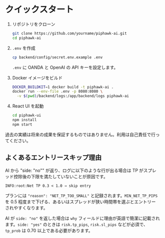 # クイックスタート

1. リポジトリをクローン

   ```bash
   git clone https://github.com/yourname/piphawk-ai.git
   cd piphawk-ai
   ```

2. `.env` を作成

   ```bash
   cp backend/config/secret.env.example .env
   ```

   `.env` に OANDA と OpenAI の API キーを設定します。
3. Docker イメージをビルド

   ```bash
   DOCKER_BUILDKIT=1 docker build -t piphawk-ai .
   docker run --env-file .env -p 8080:8080 \
     -v $(pwd)/backend/logs:/app/backend/logs piphawk-ai
   ```

4. React UI を起動

   ```bash
   cd piphawk-ui
   npm install
   npm start
   ```

過去の実績は将来の成果を保証するものではありません。利用は自己責任で行ってください。

## よくあるエントリースキップ理由

AI から "side: \"no\"" が返り、ログに以下のような行が出る場合は TP がスプレッド控除後の下限を満たしていないことが原因です。

```text
INFO:root:Net TP 0.3 < 1.0 → skip entry
```

プランには `"reason": "NET_TP_TOO_SMALL"` と記録されます。`MIN_NET_TP_PIPS` を 0.5 程度まで下げる、あるいはスプレッドが狭い時間帯を選ぶとエントリーされやすくなります。

AI が `side: "no"` を返した場合は `why` フィールドに理由が英語で簡潔に記載されます。`side: "yes"` のときは `risk.tp_pips`, `risk.sl_pips` などが必須で、`tp_prob` は 0.70 以上である必要があります。
